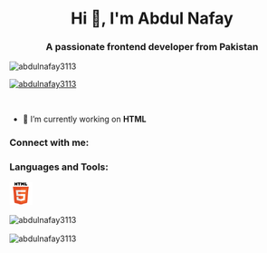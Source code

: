 <h1 align="center">Hi 👋, I'm Abdul Nafay</h1>
<h3 align="center">A passionate frontend developer from Pakistan</h3>

<p align="left"> <img src="https://komarev.com/ghpvc/?username=abdulnafay3113&label=Profile%20views&color=0e75b6&style=flat" alt="abdulnafay3113" /> </p>

<p align="left"> <a href="https://github.com/ryo-ma/github-profile-trophy"><img src="https://github-profile-trophy.vercel.app/?username=abdulnafay3113" alt="abdulnafay3113" /></a> </p>

<p align="left"> <a href="https://twitter.com/" target="blank"><img src="https://img.shields.io/twitter/follow/?logo=twitter&style=for-the-badge" alt="" /></a> </p>

- 🔭 I’m currently working on **HTML**

<h3 align="left">Connect with me:</h3>
<p align="left">
</p>

<h3 align="left">Languages and Tools:</h3>
<p align="left"> <a href="https://www.w3.org/html/" target="_blank" rel="noreferrer"> <img src="https://raw.githubusercontent.com/devicons/devicon/master/icons/html5/html5-original-wordmark.svg" alt="html5" width="40" height="40"/> </a> </p>

<p><img align="center" src="https://github-readme-stats.vercel.app/api/top-langs?username=abdulnafay3113&show_icons=true&locale=en&layout=compact" alt="abdulnafay3113" /></p>

<p><img align="center" src="https://github-readme-streak-stats.herokuapp.com/?user=abdulnafay3113&" alt="abdulnafay3113" /></p>


